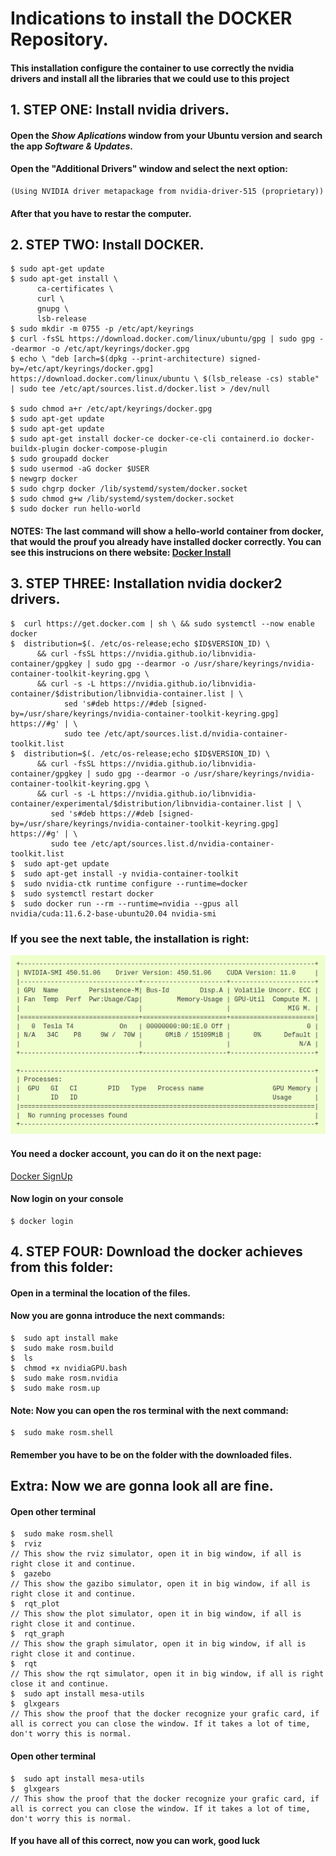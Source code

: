 # Indications to install the DOCKER Repository.

####  This installation configure the container to use correctly the nvidia drivers and install all the libraries that we could use to this project

##  1. STEP ONE: Install nvidia drivers.
####    Open the *Show Aplications* window from your Ubuntu version and search the app *Software & Updates*.
####    Open the "Additional Drivers" window and select the next option:
    (Using NVIDIA driver metapackage from nvidia-driver-515 (proprietary))
####    After that you have to restar the computer.


##  2. STEP TWO: Install DOCKER.


```
$ sudo apt-get update
$ sudo apt-get install \
      ca-certificates \
      curl \
      gnupg \
      lsb-release
$ sudo mkdir -m 0755 -p /etc/apt/keyrings
$ curl -fsSL https://download.docker.com/linux/ubuntu/gpg | sudo gpg --dearmor -o /etc/apt/keyrings/docker.gpg 
$ echo \ "deb [arch=$(dpkg --print-architecture) signed-by=/etc/apt/keyrings/docker.gpg] https://download.docker.com/linux/ubuntu \ $(lsb_release -cs) stable" | sudo tee /etc/apt/sources.list.d/docker.list > /dev/null

$ sudo chmod a+r /etc/apt/keyrings/docker.gpg
$ sudo apt-get update
$ sudo apt-get update
$ sudo apt-get install docker-ce docker-ce-cli containerd.io docker-buildx-plugin docker-compose-plugin
$ sudo groupadd docker
$ sudo usermod -aG docker $USER
$ newgrp docker
$ sudo chgrp docker /lib/systemd/system/docker.socket
$ sudo chmod g+w /lib/systemd/system/docker.socket
$ sudo docker run hello-world
```

#### NOTES: The last command will show a hello-world container from docker, that would the prouf you already have installed docker correctly. You can see this instrucions on there website: [Docker Install](https://docs.docker.com/engine/install/ubuntu/)

##  3. STEP THREE: Installation nvidia docker2 drivers.



```
$  curl https://get.docker.com | sh \ && sudo systemctl --now enable docker
$  distribution=$(. /etc/os-release;echo $ID$VERSION_ID) \
      && curl -fsSL https://nvidia.github.io/libnvidia-container/gpgkey | sudo gpg --dearmor -o /usr/share/keyrings/nvidia-container-toolkit-keyring.gpg \
      && curl -s -L https://nvidia.github.io/libnvidia-container/$distribution/libnvidia-container.list | \
            sed 's#deb https://#deb [signed-by=/usr/share/keyrings/nvidia-container-toolkit-keyring.gpg] https://#g' | \
            sudo tee /etc/apt/sources.list.d/nvidia-container-toolkit.list
$  distribution=$(. /etc/os-release;echo $ID$VERSION_ID) \
      && curl -fsSL https://nvidia.github.io/libnvidia-container/gpgkey | sudo gpg --dearmor -o /usr/share/keyrings/nvidia-container-toolkit-keyring.gpg \
      && curl -s -L https://nvidia.github.io/libnvidia-container/experimental/$distribution/libnvidia-container.list | \
         sed 's#deb https://#deb [signed-by=/usr/share/keyrings/nvidia-container-toolkit-keyring.gpg] https://#g' | \
         sudo tee /etc/apt/sources.list.d/nvidia-container-toolkit.list
$  sudo apt-get update
$  sudo apt-get install -y nvidia-container-toolkit
$  sudo nvidia-ctk runtime configure --runtime=docker
$  sudo systemctl restart docker
$  sudo docker run --rm --runtime=nvidia --gpus all nvidia/cuda:11.6.2-base-ubuntu20.04 nvidia-smi
```
###  If you see the next table, the installation is right:
![This is an image](https://github.com/DevasNAI/Electro-HorchatasPuzzleBot/blob/main/Docker/Screenshot%20from%202023-02-17%2013-18-16.png)

#### You need a docker account, you can do it on the next page:
[Docker SignUp](https://hub.docker.com/signup)

#### Now login on your console
```
$ docker login
```

## 4. STEP FOUR: Download the docker achieves from this folder:

####  Open in a terminal the location of the files.
####  Now you are gonna introduce the next commands:

```
$  sudo apt install make
$  sudo make rosm.build
$  ls
$  chmod +x nvidiaGPU.bash
$  sudo make rosm.nvidia
$  sudo make rosm.up
```

####  Note: Now you can open the ros terminal with the next command:
```
$  sudo make rosm.shell
```
####  Remember you have to be on the folder with the downloaded files.

## Extra: Now we are gonna look all are fine.

#### Open other terminal
```
$  sudo make rosm.shell
$  rviz
// This show the rviz simulator, open it in big window, if all is right close it and continue.
$  gazebo
// This show the gazibo simulator, open it in big window, if all is right close it and continue.
$  rqt_plot
// This show the plot simulator, open it in big window, if all is right close it and continue.
$  rqt_graph
// This show the graph simulator, open it in big window, if all is right close it and continue.
$  rqt
// This show the rqt simulator, open it in big window, if all is right close it and continue.
$  sudo apt install mesa-utils
$  glxgears
// This show the proof that the docker recognize your grafic card, if all is correct you can close the window. If it takes a lot of time, don't worry this is normal.
```
#### Open other terminal
```
$  sudo apt install mesa-utils
$  glxgears
// This show the proof that the docker recognize your grafic card, if all is correct you can close the window. If it takes a lot of time, don't worry this is normal.
```

#### If you have all of this correct, now you can work, good luck







  
